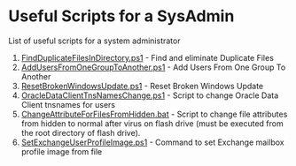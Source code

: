 # Useful Scripts for a SysAdmin
List of useful scripts for a system administrator

1. [FindDuplicateFilesInDirectory.ps1](https://github.com/akshinmustafayev/Useful-Scripts-for-a-SysAdmin/blob/master/Scripts/FindDuplicateFilesInDirectory.ps1) - Find and eliminate Duplicate Files
2. [AddUsersFromOneGroupToAnother.ps1](https://github.com/akshinmustafayev/Useful-Scripts-for-a-SysAdmin/blob/master/Scripts/AddUsersFromOneGroupToAnother.ps1) - Add Users From One Group To Another
3. [ResetBrokenWindowsUpdate.ps1](https://github.com/akshinmustafayev/Useful-Scripts-for-a-SysAdmin/blob/master/Scripts/ResetBrokenWindowsUpdate.ps1) - Reset Broken Windows Update
4. [OracleDataClientTnsNamesChange.ps1](https://github.com/akshinmustafayev/Useful-Scripts-for-a-SysAdmin/blob/master/Scripts/OracleDataClientTnsNamesChange.ps1) - Script to change Oracle Data Client tnsnames for users
5. [ChangeAttributeForFilesFromHidden.bat](https://github.com/akshinmustafayev/Useful-Scripts-for-a-SysAdmin/blob/master/Scripts/ChangeAttributeForFilesFromHidden.bat) - Script to change file attributes from hidden to normal after virus on flash drive (must be executed from the root directory of flash drive).
6. [SetExchangeUserProfileImage.ps1](https://github.com/akshinmustafayev/Useful-Scripts-for-a-SysAdmin/blob/master/Scripts/SetExchangeUserProfileImage.ps1) - Command to set Exchange mailbox profile image from file
